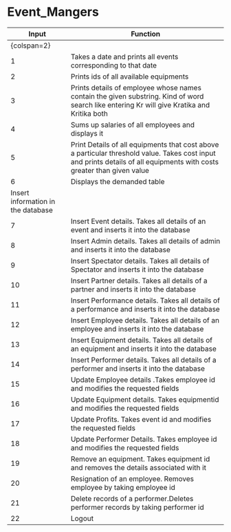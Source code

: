 # Event_Mangers

| Input | Function |
| ------ | ------ |
| {colspan=2}|
| 1 | Takes a date and prints all events corresponding to that date |
| 2 | Prints ids of all available equipments |
| 3 | Prints details of employee whose names contain the given substring. Kind of word search like entering Kr will give Kratika and Kritika both |
| 4 | Sums up salaries of all employees and displays it |
| 5 | Print Details of all equipments that cost above a particular threshold value. Takes cost input and prints details of all equipments with costs greater than given value |
| 6 | Displays the demanded table |
| Insert information in the database |
| 7 | Insert Event details. Takes all details of an event and inserts it into the database |
| 8 | Insert Admin details. Takes all details of admin and inserts it into the database |
| 9 | Insert Spectator details. Takes all details of Spectator and inserts it into the database |
| 10 | Insert Partner details. Takes all details of a partner and inserts it into the database |
| 11 | Insert Performance details. Takes all details of a performance and inserts it into the database |
| 12 | Insert Employee details. Takes all details of an employee and inserts it into the database |
| 13 |Insert Equipment details. Takes all details of an equipment and inserts it into the database |
| 14 | Insert Performer details. Takes all details of a performer and inserts it into the database|
| 15 | Update Employee details .Takes employee id and modifies the requested fields|
| 16 | Update Equipment details. Takes equipmentid and modifies the requested fields|
| 17 | Update Profits. Takes event id and modifies the requested fields|
| 18 | Update Performer Details. Takes employee id and modifies the requested fields|
| 19 | Remove an equipment. Takes equipment id and removes the details associated with it|
| 20 | Resignation of an employee. Removes employee by taking employee id |
| 21 | Delete records of a performer.Deletes performer records by taking performer id |
| 22 | Logout | 
